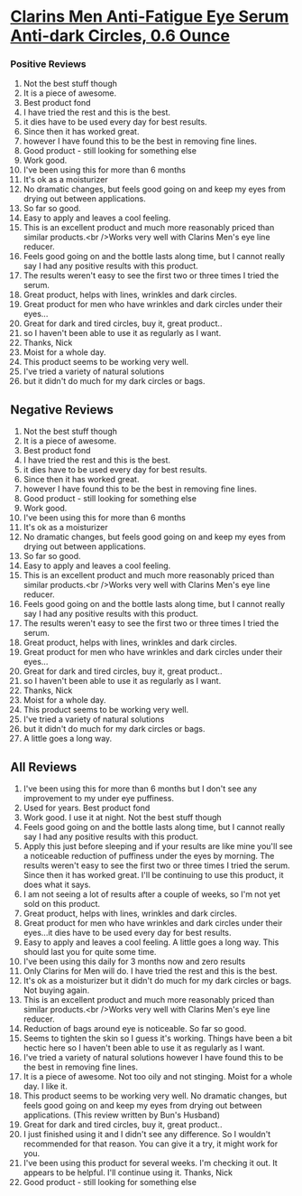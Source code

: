 # [Clarins Men Anti-Fatigue Eye Serum Anti-dark Circles, 0.6 Ounce](https://products.checkmycream.com/products/Clarins-Men-Anti-Fatigue-Eye-Serum-Anti-dark-Circles-0.6-Ounce.html)

### Positive Reviews

<ol>
      <li>Not the best stuff though</li>
      <li>It is a piece of awesome.</li>
      <li>Best product fond</li>
      <li>I have tried the rest and this is the best.</li>
      <li>it dies have to be used every day for best results.</li>
      <li>Since then it has worked great.</li>
      <li>however I have found this to be the best in removing fine lines.</li>
      <li>Good product - still looking for something else</li>
      <li>Work good.</li>
      <li>I&#x27;ve been using this for more than 6 months</li>
      <li>It&#x27;s ok as a moisturizer</li>
      <li>No dramatic changes, but feels good going on and keep my eyes from drying out between applications.</li>
      <li>So far so good.</li>
      <li>Easy to apply and leaves a cool feeling.</li>
      <li>This is an excellent product and much more reasonably priced than similar products.&lt;br /&gt;Works very well with Clarins Men&#x27;s eye line reducer.</li>
      <li>Feels good going on and the bottle lasts along time, but I cannot really say I had any positive results with this product.</li>
      <li>The results weren&#x27;t easy to see the first two or three times I tried the serum.</li>
      <li>Great product, helps with lines, wrinkles and dark circles.</li>
      <li>Great product for men who have wrinkles and dark circles under their eyes...</li>
      <li>Great for dark and tired circles, buy it, great product..</li>
      <li>so I haven&#x27;t been able to use it as regularly as I want.</li>
      <li>Thanks, Nick</li>
      <li>Moist for a whole day.</li>
      <li>This product seems to be working very well.  </li>
      <li>I&#x27;ve tried a variety of natural solutions</li>
      <li>but it didn&#x27;t do much for my dark circles or bags.  </li>
</ol>


<h2>Negative Reviews</h2>
<ol>
<li> Not the best stuff though</li>
<li> It is a piece of awesome.</li>
<li> Best product fond</li>
<li> I have tried the rest and this is the best.</li>
<li> it dies have to be used every day for best results.</li>
<li> Since then it has worked great.</li>
<li> however I have found this to be the best in removing fine lines.</li>
<li> Good product - still looking for something else</li>
<li> Work good.</li>
<li> I&#x27;ve been using this for more than 6 months</li>
<li> It&#x27;s ok as a moisturizer</li>
<li> No dramatic changes, but feels good going on and keep my eyes from drying out between applications.</li>
<li> So far so good.</li>
<li> Easy to apply and leaves a cool feeling.</li>
<li> This is an excellent product and much more reasonably priced than similar products.&lt;br /&gt;Works very well with Clarins Men&#x27;s eye line reducer.</li>
<li> Feels good going on and the bottle lasts along time, but I cannot really say I had any positive results with this product.</li>
<li> The results weren&#x27;t easy to see the first two or three times I tried the serum.</li>
<li> Great product, helps with lines, wrinkles and dark circles.</li>
<li> Great product for men who have wrinkles and dark circles under their eyes...</li>
<li> Great for dark and tired circles, buy it, great product..</li>
<li> so I haven&#x27;t been able to use it as regularly as I want.</li>
<li> Thanks, Nick</li>
<li> Moist for a whole day.</li>
<li> This product seems to be working very well.  </li>
<li> I&#x27;ve tried a variety of natural solutions</li>
<li> but it didn&#x27;t do much for my dark circles or bags.  </li>
<li> A little goes a long way.</li>
</ol>

<h2>All Reviews</h2>

<ol>
    <li> I&#x27;ve been using this for more than 6 months but I don&#x27;t see any improvement to my under eye puffiness.</li>
    <li> Used for years. Best product fond</li>
    <li> Work good. I use it at night.  Not the best stuff though</li>
    <li> Feels good going on and the bottle lasts along time, but I cannot really say I had any positive results with this product.</li>
    <li> Apply this just before sleeping and if your results are like mine you&#x27;ll see a noticeable reduction of puffiness under the eyes by morning. The results weren&#x27;t easy to see the first two or three times I tried the serum. Since then it has worked great. I&#x27;ll be continuing to use this product, it does what it says.</li>
    <li> I am not seeing a lot of results after a couple of weeks, so I&#x27;m not yet sold on this product.</li>
    <li> Great product, helps with lines, wrinkles and dark circles.</li>
    <li> Great product for men who have wrinkles and dark circles under their eyes...it dies have to be used every day for best results.</li>
    <li> Easy to apply and leaves a cool feeling. A little goes a long way. This should last you for quite some time.</li>
    <li> I&#x27;ve been using this daily for 3 months now and zero results</li>
    <li> Only Clarins for Men will do. I have tried the rest and this is the best.</li>
    <li> It&#x27;s ok as a moisturizer but it didn&#x27;t do much for my dark circles or bags.  Not buying again.</li>
    <li> This is an excellent product and much more reasonably priced than similar products.&lt;br /&gt;Works very well with Clarins Men&#x27;s eye line reducer.</li>
    <li> Reduction of bags around eye is noticeable. So far so good.</li>
    <li> Seems to tighten the skin so I guess it&#x27;s working.  Things have been a bit hectic here so I haven&#x27;t been able to use it as regularly as I want.</li>
    <li> I&#x27;ve tried a variety of natural solutions however I have found this to be the best in removing fine lines.</li>
    <li> It is a piece of awesome. Not too oily and not stinging. Moist for a whole day. I like it.</li>
    <li> This product seems to be working very well.  No dramatic changes, but feels good going on and keep my eyes from drying out between applications. (This review written by Bun&#x27;s Husband)</li>
    <li> Great for dark and tired circles, buy it, great product..</li>
    <li> I just finished using it and I didn&#x27;t see any difference. So I wouldn&#x27;t recommended for that reason. You can give it a try, it might work for you.</li>
    <li> I&#x27;ve been using this product for several weeks.  I&#x27;m checking it out.  It appears to be helpful.  I&#x27;ll continue using it.  Thanks, Nick</li>
    <li> Good product - still looking for something else</li>
</ol>




